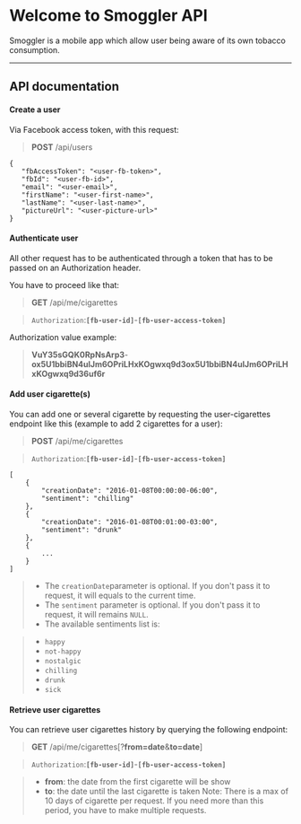 Welcome to Smoggler API
===================


Smoggler is a mobile app which allow user being aware of its own tobacco consumption.

----------


API documentation
-------------

#### <i class="icon-file"></i> Create a user ####

Via Facebook access token, with this request:

> **POST** /api/users

```
{
   "fbAccessToken": "<user-fb-token>",
   "fbId": "<user-fb-id>",
   "email": "<user-email>",
   "firstName": "<user-first-name>",
   "lastName": "<user-last-name>",
   "pictureUrl": "<user-picture-url>"
}
```

#### <i class="icon-file"></i> Authenticate user ####

All other request has to be authenticated through a token that has to be passed on an Authorization header.

You have to proceed like that:

> **GET** /api/me/cigarettes

> `Authorization`:**`[fb-user-id]`**-**`[fb-user-access-token]`**

Authorization value example:

> **VuY35sGQK0RpNsArp3**-**ox5U1bbiBN4ulJm6OPriLHxKOgwxq9d3ox5U1bbiBN4ulJm6OPriLHxKOgwxq9d36uf6r**

#### <i class="icon-file"></i> Add user cigarette(s) ####

You can add one or several cigarette by requesting the user-cigarettes endpoint like this (example to add 2 cigarettes for a user):

> **POST** /api/me/cigarettes

> `Authorization`:**`[fb-user-id]`**-**`[fb-user-access-token]`**
```
[
	{
		"creationDate": "2016-01-08T00:00:00-06:00",
		"sentiment": "chilling"
	},
	{
		"creationDate": "2016-01-08T00:01:00-03:00",
		"sentiment": "drunk"
	},
	{
		...
	}
]
```

 > - The `creationDate`parameter is optional. If you don't pass it to request, it will equals to the current time.
 > - The `sentiment` parameter is optional. If you don't pass it to request, it will remains `NULL`.
 > - The available sentiments list is:

 >  - `happy`
 >  - `not-happy`
 >  - `nostalgic`
 >  - `chilling`
 >  - `drunk`
 >  - `sick`

#### <i class="icon-file"></i> Retrieve user cigarettes ####

You can retrieve user cigarettes history by querying the following endpoint:

> **GET** /api/me/cigarettes[?**from=date**&**to=date**]

> `Authorization`:**`[fb-user-id]`**-**`[fb-user-access-token]`**


> - **from**: the date from the first cigarette will be show
> - **to**: the date until the last cigarette is taken
> Note: There is a max of 10 days of cigarette per request. If you need more than this period, you have to make multiple requests.
